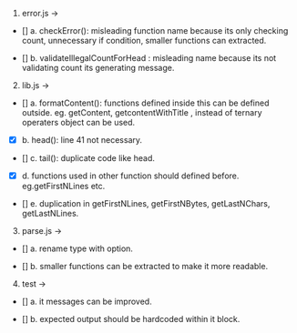 1.  error.js ->

- [] a. checkError(): misleading function name because its only checking count,
  unnecessary if condition, smaller functions can extracted.

- [] b. validateIllegalCountForHead : misleading name because its not validating count its generating message.

2.  lib.js ->

- [] a. formatContent(): functions defined inside this can be defined outside. eg. getContent, getcontentWithTitle ,
  instead of ternary operaters object can be used.

- [x] b. head(): line 41 not necessary.

- [] c. tail(): duplicate code like head.

- [x] d. functions used in other function should defined before. eg.getFirstNLines etc.

- [] e. duplication in getFirstNLines, getFirstNBytes, getLastNChars, getLastNLines.

3.  parse.js ->

- [] a. rename type with option.

- [] b. smaller functions can be extracted to make it more readable.

4.  test ->

- [] a. it messages can be improved.

- [] b. expected output should be hardcoded within it block.
